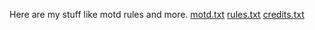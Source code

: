 Here are my stuff like motd rules and more.
[motd.txt](https://github.com/mareyt/Kitten-tag-stuff/files/11300703/motd.txt)
[rules.txt](https://github.com/mareyt/Kitten-tag-stuff/files/11300704/rules.txt)
[credits.txt](https://github.com/mareyt/Kitten-tag-stuff/files/11300705/credits.txt)
